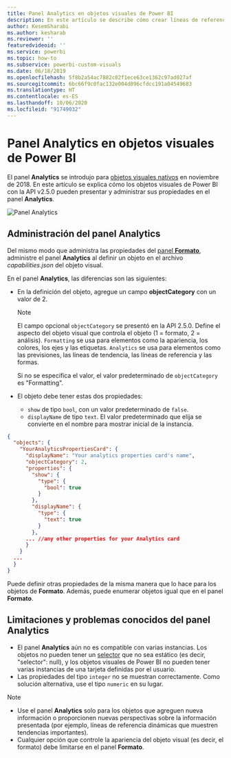 ```yaml
---
title: Panel Analytics en objetos visuales de Power BI
description: En este artículo se describe cómo crear líneas de referencia dinámicas en objetos visuales de Power BI.
author: KesemSharabi
ms.author: kesharab
ms.reviewer: ''
featuredvideoid: ''
ms.service: powerbi
ms.topic: how-to
ms.subservice: powerbi-custom-visuals
ms.date: 06/18/2019
ms.openlocfilehash: 5f8b2a54ac7882c02f1ece63ce1362c97ad027af
ms.sourcegitcommit: 6bc66f9c0fac132e004d096cfdcc191a04549683
ms.translationtype: HT
ms.contentlocale: es-ES
ms.lasthandoff: 10/06/2020
ms.locfileid: "91749032"
---
```

# <a name="the-analytics-pane-in-power-bi-visuals"></a>Panel Analytics en objetos visuales de Power BI

El panel **Analytics** se introdujo para [objetos visuales nativos](../../transform-model/desktop-analytics-pane.md) en noviembre de 2018.
En este artículo se explica cómo los objetos visuales de Power BI con la API v2.5.0 pueden presentar y administrar sus propiedades en el panel **Analytics**.

![Panel Analytics](media/analytics-pane/visualization-pane-analytics-tab.png)

## <a name="manage-the-analytics-pane"></a>Administración del panel Analytics

Del mismo modo que administra las propiedades del [panel **Formato**](./custom-visual-develop-tutorial-format-options.md), administre el panel **Analytics** al definir un objeto en el archivo *capabilities.json* del objeto visual.

En el panel **Analytics**, las diferencias son las siguientes:

* En la definición del objeto, agregue un campo **objectCategory** con un valor de 2.

    > [!NOTE]
    > El campo opcional `objectCategory` se presentó en la API 2.5.0. Define el aspecto del objeto visual que controla el objeto (1 = formato, 2 = análisis). `Formatting` se usa para elementos como la apariencia, los colores, los ejes y las etiquetas. `Analytics` se usa para elementos como las previsiones, las líneas de tendencia, las líneas de referencia y las formas.
    >
    > Si no se especifica el valor, el valor predeterminado de `objectCategory` es "Formatting".

* El objeto debe tener estas dos propiedades:
    * `show` de tipo `bool`, con un valor predeterminado de `false`.
    * `displayName` de tipo `text`. El valor predeterminado que elija se convierte en el nombre para mostrar inicial de la instancia.

```json
{
  "objects": {
    "YourAnalyticsPropertiesCard": {
      "displayName": "Your analytics properties card's name",
      "objectCategory": 2,
      "properties": {
        "show": {
          "type": {
            "bool": true
          }
        },
        "displayName": {
          "type": {
            "text": true
          }
        },
      ... //any other properties for your Analytics card
      }
    }
  ...
  }
}
```

Puede definir otras propiedades de la misma manera que lo hace para los objetos de **Formato**. Además, puede enumerar objetos igual que en el panel **Formato**.

## <a name="known-limitations-and-issues-of-the-analytics-pane"></a>Limitaciones y problemas conocidos del panel Analytics

* El panel **Analytics** aún no es compatible con varias instancias. Los objetos no pueden tener un [selector](https://microsoft.github.io/PowerBI-visuals/docs/concepts/objects-and-properties/#selector) que no sea estático (es decir, "selector": null), y los objetos visuales de Power BI no pueden tener varias instancias de una tarjeta definidas por el usuario.
* Las propiedades del tipo `integer` no se muestran correctamente. Como solución alternativa, use el tipo `numeric` en su lugar.

> [!NOTE]
> * Use el panel **Analytics** solo para los objetos que agreguen nueva información o proporcionen nuevas perspectivas sobre la información presentada (por ejemplo, líneas de referencia dinámicas que muestren tendencias importantes).
> * Cualquier opción que controle la apariencia del objeto visual (es decir, el formato) debe limitarse en el panel **Formato**.